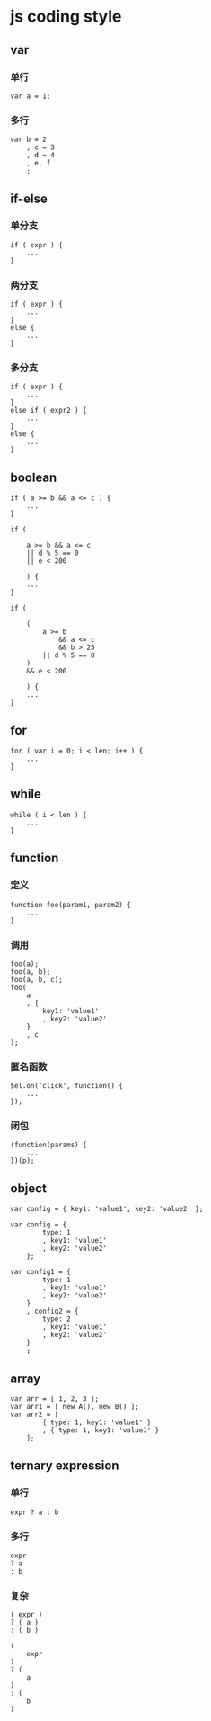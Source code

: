 # js coding style




## var

### 单行

    var a = 1;

### 多行

    var b = 2
        , c = 3
        , d = 4
        , e, f
        ;




## if-else

### 单分支

    if ( expr ) {
        ...
    }


### 两分支

    if ( expr ) {
        ...
    }
    else {
        ...
    }

### 多分支

    if ( expr ) {
        ...
    }
    else if ( expr2 ) {
        ...
    }
    else {
        ...
    }



## boolean

    if ( a >= b && a <= c ) {
        ...
    }

    if ( 

        a >= b && a <= c 
        || d % 5 == 0
        || e < 200
        
        ) {
        ...
    }

    if ( 

        (
            a >= b 
                && a <= c 
                && b > 25
            || d % 5 == 0
        )
        && e < 200

        ) {
        ...
    }



## for

    for ( var i = 0; i < len; i++ ) {
        ...
    }


## while

    while ( i < len ) {
        ...
    }



## function

### 定义

    function foo(param1, param2) {
        ...
    }


### 调用

    foo(a);
    foo(a, b);
    foo(a, b, c);
    foo(
        a
        , {
            key1: 'value1'
            , key2: 'value2'
        }
        , c
    );


### 匿名函数

    $el.on('click', function() {
        ...
    });


### 闭包

    (function(params) {
        ...
    })(p);



## object

    var config = { key1: 'value1', key2: 'value2' };

    var config = {
            type: 1
            , key1: 'value1'
            , key2: 'value2'
        };

    var config1 = {
            type: 1
            , key1: 'value1'
            , key2: 'value2'
        }
        , config2 = {
            type: 2
            , key1: 'value1'
            , key2: 'value2'
        }
        ;


## array

    var arr = [ 1, 2, 3 ];
    var arr1 = [ new A(), new B() ];
    var arr2 = [
            { type: 1, key1: 'value1' }
            , { type: 1, key1: 'value1' }
        ];


## ternary expression 

### 单行

    expr ? a : b


### 多行

    expr
    ? a
    : b

### 复杂
    
    ( expr )
    ? ( a )
    : ( b )

    ( 
        expr 
    )
    ? ( 
        a 
    )
    : ( 
        b 
    )


